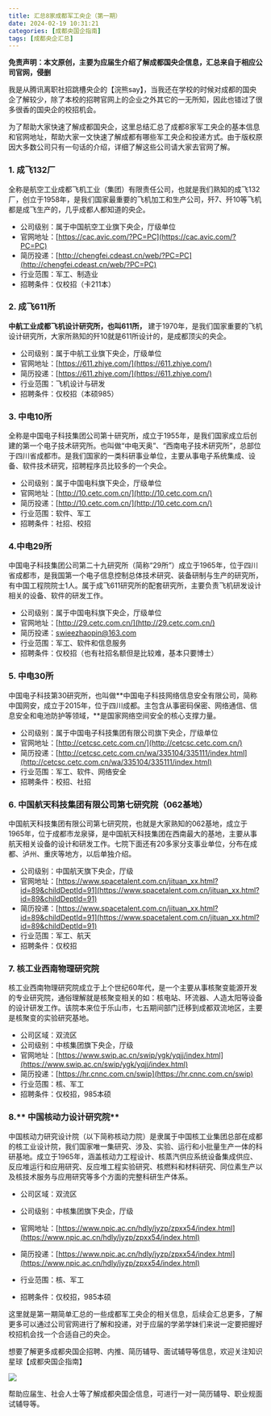 ```yaml
---
title: 汇总8家成都军工央企（第一期）
date: 2024-02-19 10:31:21
categories: [成都央国企指南]
tags: [成都央企汇总]
---
```


**免责声明：本文原创，主要为应届生介绍了解成都国央企信息，汇总来自于相应公司官网，侵删**

我是从腾讯离职社招跳槽央企的【浣熊say】，当我还在学校的时候对成都的国央企了解较少，除了本校的招聘官网上的企业之外其它的一无所知，因此也错过了很多很香的国央企的校招机会。

为了帮助大家快速了解成都国央企，这里总结汇总了成都8家军工央企的基本信息和官网地址，帮助大家一文快速了解成都有哪些军工央企和投递方式。由于版权原因大多数公司只有一句话的介绍，详细了解这些公司请大家去官网了解。

### 1. 成飞132厂

全称是航空工业成都飞机工业（集团）有限责任公司，也就是我们熟知的成飞132厂，创立于1958年，是我们国家最重要的飞机加工和生产公司，歼7、歼10等飞机都是成飞生产的，几乎成都人都知道的央企。

* 公司级别：属于中国航空工业旗下央企，厅级单位
* 官网地址：[https://cac.avic.com/?PC=PC](https://cac.avic.com/?PC=PC)
* 简历投递：[http://chengfei.cdeast.cn/web/?PC=PC](http://chengfei.cdeast.cn/web/?PC=PC)
* 行业范围：军工、制造业
* 招聘条件：仅校招（卡211本）

### 2. 成飞611所

**中航工业成都飞机设计研究所，也叫611所，** 建于1970年，是我们国家重要的飞机设计研究所，大家所熟知的歼10就是611所设计的，是成都顶尖的央企。

* 公司级别：属于中航工业旗下央企，厅级单位
* 官网地址：[https://611.zhiye.com/](https://611.zhiye.com/)
* 简历投递：[https://611.zhiye.com/](https://611.zhiye.com/)
* 行业范围：飞机设计与研发
* 招聘条件：仅校招（本硕985）

### 3. 中电10所

全称是中国电子科技集团公司第十研究所，成立于1955年，是我们国家成立后创建的第一个电子技术研究所。也叫做“中电天奥”、“西南电子技术研究所”，总部位于四川省成都市。是我们国家的一类科研事业单位，主要从事电子系统集成、设备、软件技术研究，招聘程序员比较多的一个央企。

* 公司级别：属于中国电科旗下央企，厅级单位
* 官网地址：[http://10.cetc.com.cn/](http://10.cetc.com.cn/)
* 简历投递：[http://10.cetc.com.cn/](http://10.cetc.com.cn/)
* 行业范围：软件、军工
* 招聘条件：社招、校招

### 4.中电29所

中国电子科技集团公司第二十九研究所（简称“29所”）成立于1965年，位于四川省成都市，是我国第一个电子信息控制总体技术研究、装备研制与生产的研究所，有中国工程院院士1人。属于成飞611研究所的配套研究所，主要负责飞机研发设计相关的设备、软件的研发工作。

* 公司级别：属于中国电科旗下央企，厅级单位
* 官网地址：[http://29.cetc.com.cn/](http://29.cetc.com.cn/)
* 简历投递：swieezhaopin@163.com
* 行业范围：军工、软件和信息服务
* 招聘条件：仅校招（也有社招名额但是比较难，基本只要博士）

### 5. 中电30所

中国电子科技第30研究所，也叫做**中国电子科技网络信息安全有限公司，简称中国网安，成立于2015年，位于四川成都。主包含从事密码保密、网络通信、信息安全和电池防护等领域，**是国家网络空间安全的核心支撑力量。

* 公司级别：属于中国电子科技集团有限公司旗下央企，厅级单位
* 官网地址：[http://cetcsc.cetc.com.cn/](http://cetcsc.cetc.com.cn/)
* 简历投递：[http://cetcsc.cetc.com.cn/wa/335104/335111/index.html](http://cetcsc.cetc.com.cn/wa/335104/335111/index.html)
* 行业范围：军工、软件、网络安全
* 招聘条件：校招、社招

### 6. 中国航天科技集团有限公司第七研究院（062基地）

中国航天科技集团有限公司第七研究院，也就是大家熟知的062基地，成立于1965年，位于成都市龙泉驿，是中国航天科技集团在西南最大的基地，主要从事航天相关设备的设计和研发工作。七院下面还有20多家分支事业单位，分布在成都、泸州、重庆等地方，以后单独介绍。

* 公司级别：中国航天旗下央企，厅级
* 官网地址：[https://www.spacetalent.com.cn/jituan_xx.html?id=89&childDeptId=91](https://www.spacetalent.com.cn/jituan_xx.html?id=89&childDeptId=91)
* 简历投递：[https://www.spacetalent.com.cn/jituan_xx.html?id=89&childDeptId=91](https://www.spacetalent.com.cn/jituan_xx.html?id=89&childDeptId=91)
* 行业范围：军工、航天
* 招聘条件：仅校招

### 7. 核工业西南物理研究院

核工业西南物理研究院成立于上个世纪60年代，是一个主要从事核聚变能源开发的专业研究院，通俗理解就是核聚变相关的如：核电站、环流器、人造太阳等设备的设计研发工作。该院本来位于乐山市，七五期间部门迁移到成都双流地区，主要是核聚变的实验研究基地。

* 公司区域：双流区
* 公司级别：中核集团旗下央企，厅级
* 官网地址：[https://www.swip.ac.cn/swip/ygk/yqjj/index.html](https://www.swip.ac.cn/swip/ygk/yqjj/index.html)
* 简历投递：[https://hr.cnnc.com.cn/swip](https://hr.cnnc.com.cn/swip)
* 行业范围：核、军工
* 招聘条件：仅校招，985本硕

### 8.** 中国核动力设计研究院**

中国核动力研究设计院（以下简称核动力院）是隶属于中国核工业集团总部在成都的核工业设计院，我们国家唯一集研究、涉及、实验、运行和小批量生产一体的科研基地。成立于1965年，涵盖核动力工程设计、核蒸汽供应系统设备集成供应、反应堆运行和应用研究、反应堆工程实验研究、核燃料和材料研究、同位素生产以及核技术服务与应用研究等多个方面的完整科研生产体系。

* 公司区域：双流区


* 公司级别：中核集团旗下央企，厅级
* 官网地址：[https://www.npic.ac.cn/hdly/jyzp/zpxx54/index.html](https://www.npic.ac.cn/hdly/jyzp/zpxx54/index.html)
* 简历投递：[https://www.npic.ac.cn/hdly/jyzp/zpxx54/index.html](https://www.npic.ac.cn/hdly/jyzp/zpxx54/index.html)
* 行业范围：核、军工
* 招聘条件：仅校招，985本硕

这里就是第一期简单汇总的一些成都军工央企的相关信息，后续会汇总更多，了解更多可以通过公司官网进行了解和投递，对于应届的学弟学妹们来说一定要把握好校招机会找一个合适自己的央企。

想要了解更多成都央国企招聘、内推、简历辅导、面试辅导等信息，欢迎关注知识星球【成都央国企指南】

![](/images/img.png)

帮助应届生、社会人士等了解成都央国企信息，可进行一对一简历辅导、职业规面试辅导等。
